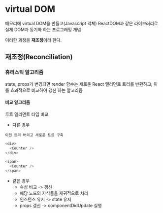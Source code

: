 # virtual DOM
메모리에 virtual DOM을 만들고(Javascript 객체) ReactDOM과 같은 라이브러리로 실제 DOM과 동기화 하는 프로그래밍 개념  

이러한 과정을 **재조정**이라 한다. 

## 재조정(Reconciliation)  

### 휴리스틱 알고리즘 
state, props가 변경되면 render 함수는 새로운 React 엘리먼트 트리를 반환하고, 이를 효과적으로 비교하여 갱신 하는 알고리즘 

#### 비교 알고리즘

루트 엘리먼트 타입 비교   

- 다른 경우
```
이전 트리 버리고 새로운 트르 구축
```

``` javascript
<div>
  <Counter />
</div>

<span>
  <Counter />
</span>
``` 
-  같은 경우
    - 속성 비교 -> 갱신
    - 해당 노드의 자식들을 재귀적으로 처리
    - 인스턴스 유지 -> state 유지
    - props 갱신 -> componentDidUpdate 실행
